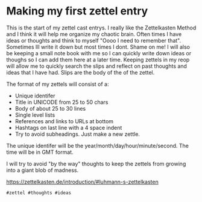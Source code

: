# Making my first zettel entry

This is the start of my zettel cast entrys. I really like the Zettelkasten Method and I think it will help me organize my chaotic brain.
Often times I have ideas or thoughts and think to myself "Oooo I need to remember that". Sometimes Ill write it down but most times I dont. Shame on me!
I will also be keeping a small note book with me so I can quickly write down ideas or thoughs so I can add them here at a later time.
Keeping zettels in my reop will allow me to quickly search the slips and reflect on past thoughts and ideas that I have had. Slips are the body of the
of the zettel.

The format of my zettels will consist of a:
* Unique identifer
* Title in UNICODE from 25 to 50 chars 
* Body of about 25 to 30 lines
* Single level lists
* References and links to URLs at bottom
* Hashtags on last line with a 4 space indent
* Try to avoid subheadings. Just make a new zettle.

The unique identifer will be the year/month/day/hour/minute/second. The time will be in GMT format.

I will try to avoid "by the way" thoughts to keep the zettels from growing into a giant blob of madness.

https://zettelkasten.de/introduction/#luhmann-s-zettelkasten

    #zettel #thoughts #ideas
